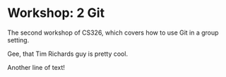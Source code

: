 # Workshop: 2 Git

The second workshop of CS326, which covers how to use Git in a group setting.

Gee, that Tim Richards guy is pretty cool.

Another line of text!

